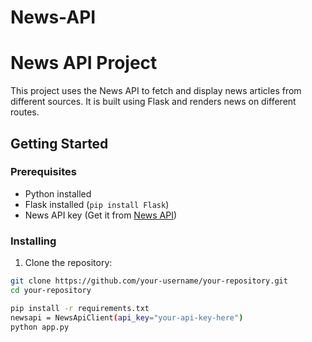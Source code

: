 # News-API
# News API Project

This project uses the News API to fetch and display news articles from different sources. It is built using Flask and renders news on different routes.

## Getting Started

### Prerequisites

- Python installed
- Flask installed (`pip install Flask`)
- News API key (Get it from [News API](https://newsapi.org/))

### Installing

1. Clone the repository:

```bash
git clone https://github.com/your-username/your-repository.git
cd your-repository

pip install -r requirements.txt
newsapi = NewsApiClient(api_key="your-api-key-here")
python app.py
